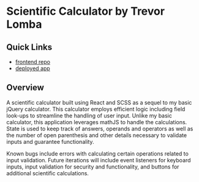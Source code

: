 # Scientific Calculator by Trevor Lomba

## Quick Links
* [frontend repo](https://trevorlomba.github.io/react-calc/)
* [deployed app](https://github.com/trevorlomba/scientific-calc)

## Overview
A scientific calculator built using React and SCSS as a sequel to my basic jQuery calculator. This calculator employs efficient logic including field look-ups to streamline the handling of user input. Unlike my basic calculator, this application leverages mathJS to handle the calculations. State is used to keep track of answers, operands and operators as well as the number of open parenthesis and other details necessary to validate inputs and guarantee functionality.

Known bugs include errors with calculating certain operations related to input validation. Future iterations will include event listeners for keyboard inputs, input validation for security and functionality, and buttons for additional scientific calculations.
